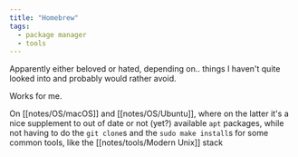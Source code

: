 ```yaml
---
title: "Homebrew"
tags: 
  - package manager
  - tools
---
```


Apparently either beloved or hated, depending on.. things I haven't quite looked into and probably would rather avoid.

Works for me.

On [[notes/OS/macOS]] and [[notes/OS/Ubuntu]], where on the latter it's a nice supplement to out of date or not (yet?) available `apt` packages, while not having to do the `git clone`s and the `sudo make install`s for some common tools, like the [[notes/tools/Modern Unix]] stack